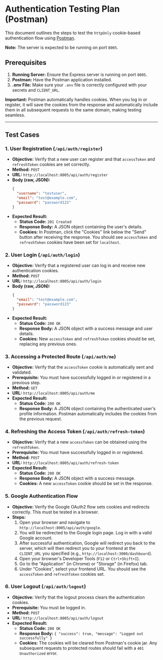 # Authentication Testing Plan (Postman)

This document outlines the steps to test the `httpOnly` cookie-based authentication flow using [Postman](https://www.postman.com/).

**Note:** The server is expected to be running on port `8005`.

## Prerequisites

1.  **Running Server:** Ensure the Express server is running on port `8005`.
2.  **Postman:** Have the Postman application installed.
3.  **.env File:** Make sure your `.env` file is correctly configured with your secrets and `CLIENT_URL`.

**Important:** Postman automatically handles cookies. When you log in or register, it will save the cookies from the response and automatically include them in all subsequent requests to the same domain, making testing seamless.

---

## Test Cases

### 1. User Registration (`/api/auth/register`)

-   **Objective:** Verify that a new user can register and that `accessToken` and `refreshToken` cookies are set correctly.
-   **Method:** `POST`
-   **URL:** `http://localhost:8005/api/auth/register`
-   **Body (raw, JSON):**
    ```json
    {
      "username": "testuser",
      "email": "test@example.com",
      "password": "password123"
    }
    ```
-   **Expected Result:**
    -   **Status Code:** `201 Created`
    -   **Response Body:** A JSON object containing the user's details.
    -   **Cookies:** In Postman, click the "Cookies" link below the "Send" button after receiving the response. You should see `accessToken` and `refreshToken` cookies have been set for `localhost`.

### 2. User Login (`/api/auth/login`)

-   **Objective:** Verify that a registered user can log in and receive new authentication cookies.
-   **Method:** `POST`
-   **URL:** `http://localhost:8005/api/auth/login`
-   **Body (raw, JSON):**
    ```json
    {
      "email": "test@example.com",
      "password": "password123"
    }
    ```
-   **Expected Result:**
    -   **Status Code:** `200 OK`
    -   **Response Body:** A JSON object with a success message and user details.
    -   **Cookies:** New `accessToken` and `refreshToken` cookies should be set, replacing any previous ones.

### 3. Accessing a Protected Route (`/api/auth/me`)

-   **Objective:** Verify that the `accessToken` cookie is automatically sent and validated.
-   **Prerequisite:** You must have successfully logged in or registered in a previous step.
-   **Method:** `GET`
-   **URL:** `http://localhost:8005/api/auth/me`
-   **Expected Result:**
    -   **Status Code:** `200 OK`
    -   **Response Body:** A JSON object containing the authenticated user's profile information. Postman automatically includes the cookies from the previous request.

### 4. Refreshing the Access Token (`/api/auth/refresh-token`)

-   **Objective:** Verify that a new `accessToken` can be obtained using the `refreshToken`.
-   **Prerequisite:** You must have successfully logged in or registered.
-   **Method:** `POST`
-   **URL:** `http://localhost:8005/api/auth/refresh-token`
-   **Expected Result:**
    -   **Status Code:** `200 OK`
    -   **Response Body:** A JSON object with a success message.
    -   **Cookies:** A new `accessToken` cookie should be set in the response.

### 5. Google Authentication Flow

-   **Objective:** Verify the Google OAuth2 flow sets cookies and redirects correctly. This must be tested in a browser.
-   **Steps:**
    1.  Open your browser and navigate to `http://localhost:8005/api/auth/google`.
    2.  You will be redirected to the Google login page. Log in with a valid Google account.
    3.  After successful authentication, Google will redirect you back to the server, which will then redirect you to your frontend at the `CLIENT_URL` you specified (e.g., `http://localhost:3000/dashboard`).
    4.  Open your browser's Developer Tools (`F12` or `Ctrl+Shift+I`).
    5.  Go to the "Application" (in Chrome) or "Storage" (in Firefox) tab.
    6.  Under "Cookies", select your frontend URL. You should see the `accessToken` and `refreshToken` cookies set.

### 6. User Logout (`/api/auth/logout`)

-   **Objective:** Verify that the logout process clears the authentication cookies.
-   **Prerequisite:** You must be logged in.
-   **Method:** `POST`
-   **URL:** `http://localhost:8005/api/auth/logout`
-   **Expected Result:**
    -   **Status Code:** `200 OK`
    -   **Response Body:** `{ "success": true, "message": "Logged out successfully" }`
    -   **Cookies:** The cookies will be cleared from Postman's cookie jar. Any subsequent requests to protected routes should fail with a `401 Unauthorized` error.
